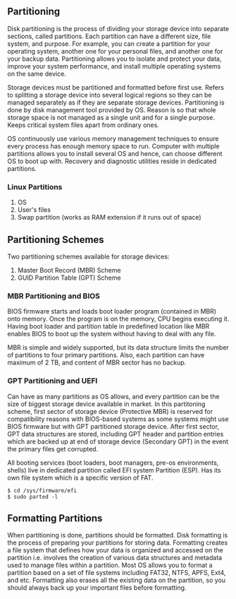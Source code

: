 ## Partitioning

Disk partitioning is the process of dividing your storage device into separate sections, called partitions. Each partition can have a different size, file system, and purpose. For example, you can create a partition for your operating system, another one for your personal files, and another one for your backup data. Partitioning allows you to isolate and protect your data, improve your system performance, and install multiple operating systems on the same device.

Storage devices must be partitioned and formatted before first use. Refers to splitting a storage device into several logical regions so they can be managed separately as if they are separate storage devices. Partitioning is done by disk management tool provided by OS. Reason is so that whole storage space is not managed as a single unit and for a single purpose. Keeps critical system files apart from ordinary ones.

OS continuously use various memory management techniques to ensure every process has enough memory space to run. Computer with multiple partitions allows you to install several OS and hence, can choose different OS to boot up with. Recovery and diagnostic utilities reside in dedicated partitions.

### Linux Partitions

1. OS
2. User's files
3. Swap partition (works as RAM extension if it runs out of space)

## Partitioning Schemes

Two partitioning schemes available for storage devices:

1. Master Boot Record (MBR) Scheme
2. GUID Partition Table (GPT) Scheme

### MBR Partitioning and BIOS

BIOS firmware starts and loads boot loader program (contained in MBR) onto memory. Once the program is on the memory, CPU begins executing it. Having boot loader and partition table in predefined location like MBR enables BIOS to boot up the system without having to deal with any file.

MBR is simple and widely supported, but its data structure limits the number of partitions to four primary partitions. Also, each partition can have maximum of 2 TB, and content of MBR sector has no backup.

### GPT Partitioning and UEFI

Can have as many partitions as OS allows, and every partition can be the size of biggest storage device available in market. In this partitoning scheme, first sector of storage device (Protective MBR) is reserved for compatibility reasons with BIOS-based systems as some systems might use BIOS firmware but with GPT partitioned storage device. After first sector, GPT data structures are stored, including GPT header and partition entries which are backed up at end of storage device (Secondary GPT) in the event the primary files get corrupted.

All booting services (boot loaders, boot managers, pre-os environments, shells) live in dedicated partition called EFI system Partition (ESP). Has its own file system which is a specific version of FAT.

```console
$ cd /sys/firmware/efi
$ sudo parted -l
```

## Formatting Partitions

When partitioning is done, partitions should be formatted. Disk formatting is the process of preparing your partitions for storing data. Formatting creates a file system that defines how your data is organized and accessed on the partition i.e. involves the creation of various data structures and metadata used to manage files within a partition. Most OS allows you to format a partition based on a set of file systems including FAT32, NTFS, APFS, Ext4, and etc. Formatting also erases all the existing data on the partition, so you should always back up your important files before formatting.
